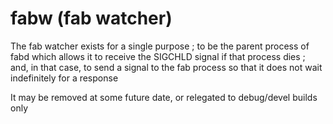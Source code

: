 fabw (fab watcher)
===

The fab watcher exists for a single purpose ; to be the parent process of fabd
which allows it to receive the SIGCHLD signal if that process dies ; and, in
that case, to send a signal to the fab process so that it does not wait
indefinitely for a response

It may be removed at some future date, or relegated to debug/devel builds only
